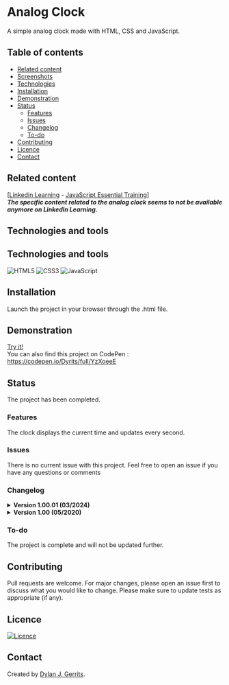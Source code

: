 # Analog Clock

A simple analog clock made with HTML, CSS and JavaScript.

## Table of contents
- [Related content](#related-content)
- [Screenshots](#screenshots)
- [Technologies](#technologies-and-tools)
- [Installation](#installation)
- [Demonstration](#demonstration)
- [Status](#status)
    - [Features](#features)
    - [Issues](#issues)
    - [Changelog](#changelog)
    - [To-do](#to-do)
- [Contributing](#contributing)
- [Licence](#licence)
- [Contact](#contact)

## Related content
[[Linkedin Learning](https://www.linkedin.com/learning/) - [JavaScript Essential Training](https://www.linkedin.com/learning/javascript-essential-training)]  
***The specific content related to the analog clock seems to not be available anymore on LinkedIn Learning.***

## Technologies and tools
## Technologies and tools
![HTML5](https://img.shields.io/badge/html5-%23E34F26.svg?style=for-the-badge&logo=html5&logoColor=white)
![CSS3](https://img.shields.io/badge/css3-%231572B6.svg?style=for-the-badge&logo=css3&logoColor=white)
![JavaScript](https://img.shields.io/badge/javascript-%23323330.svg?style=for-the-badge&logo=javascript&logoColor=%23F7DF1E)

## Installation
Launch the project in your browser through the .html file.

## Demonstration
[Try it!](https://dyrits.github.io/ANALOG-CLOCK)  
You can also find this project on CodePen : https://codepen.io/Dyrits/full/YzXoeeE

## Status
The project has been completed.

### Features
The clock displays the current time and updates every second.

### Issues
There is no current issue with this project. Feel free to open an issue if you have any questions or comments

### Changelog
<details markdown="block">
<summary><strong>Version 1.00.01 (03/2024)</strong></summary>

The code has been slightly updated.  
The README has been updated.

</details>

<details markdown="block">
<summary><strong>Version 1.00 (05/2020)</strong></summary>

The first version of the project has been released.

</details>

### To-do
The project is complete and will not be updated further.

## Contributing
Pull requests are welcome. For major changes, please open an issue first to discuss what you would like to change.
Please make sure to update tests as appropriate (if any).

## Licence
[![Licence](https://img.shields.io/github/license/Ileriayo/markdown-badges?style=for-the-badge)](./LICENSE)

## Contact
Created by [Dylan J. Gerrits](https://github.com/Dyrits).